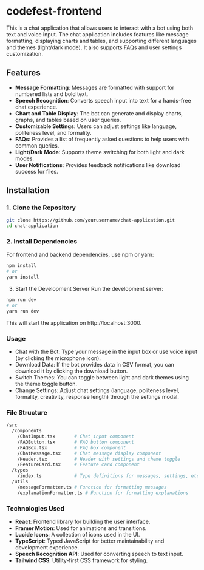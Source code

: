 # codefest-frontend

This is a chat application that allows users to interact with a bot using both text and voice input. The chat application includes features like message formatting, displaying charts and tables, and supporting different languages and themes (light/dark mode). It also supports FAQs and user settings customization.

## Features

- **Message Formatting**: Messages are formatted with support for numbered lists and bold text.
- **Speech Recognition**: Converts speech input into text for a hands-free chat experience.
- **Chart and Table Display**: The bot can generate and display charts, graphs, and tables based on user queries.
- **Customizable Settings**: Users can adjust settings like language, politeness level, and formality.
- **FAQs**: Provides a list of frequently asked questions to help users with common queries.
- **Light/Dark Mode**: Supports theme switching for both light and dark modes.
- **User Notifications**: Provides feedback notifications like download success for files.

## Installation

### 1. Clone the Repository

```bash
git clone https://github.com/yourusername/chat-application.git
cd chat-application
```

### 2. Install Dependencies

For frontend and backend dependencies, use npm or yarn:

```bash
npm install
# or
yarn install
```

3. Start the Development Server
Run the development server:

```bash
npm run dev
# or
yarn run dev
```

This will start the application on http://localhost:3000.

### Usage

- Chat with the Bot: Type your message in the input box or use voice input (by clicking the microphone icon).
- Download Data: If the bot provides data in CSV format, you can download it by clicking the download button.
- Switch Themes: You can toggle between light and dark themes using the theme toggle button.
- Change Settings: Adjust chat settings (language, politeness level, formality, creativity, response length) through the settings modal.

### File Structure

```bash
/src
  /components
    /ChatInput.tsx       # Chat input component
    /FAQButton.tsx       # FAQ button component
    /FAQBox.tsx          # FAQ box component
    /ChatMessage.tsx     # Chat message display component
    /Header.tsx          # Header with settings and theme toggle
    /FeatureCard.tsx     # Feature card component
  /types
    /index.ts            # Type definitions for messages, settings, etc.
  /utils
    /messageFormatter.ts # Function for formatting messages
    /explanationFormatter.ts # Function for formatting explanations
```

### Technologies Used
- **React**: Frontend library for building the user interface.
- **Framer Motion**: Used for animations and transitions.
- **Lucide Icons**: A collection of icons used in the UI.
- **TypeScript**: Typed JavaScript for better maintainability and development experience.
- **Speech Recognition API**: Used for converting speech to text input.
- **Tailwind CSS**: Utility-first CSS framework for styling.
